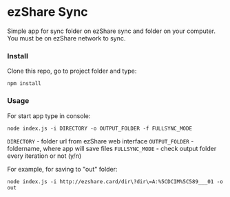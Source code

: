 # ezShare Sync
Simple app for sync folder on ezShare sync and folder on your computer. You must be on ezShare network to sync.

### Install
Clone this repo, go to project folder and type:

`npm install`

### Usage
For start app type in console:

`node index.js -i DIRECTORY -o OUTPUT_FOLDER -f FULLSYNC_MODE`

`DIRECTORY` - folder url from ezShare web interface
`OUTPUT_FOLDER` - foldername, where app will save files
`FULLSYNC_MODE` - check output folder every iteration or not (y/n)

For example, for saving to "out" folder:

`node index.js -i http://ezshare.card/dir\?dir\=A:%5CDCIM%5C589___01 -o out`


